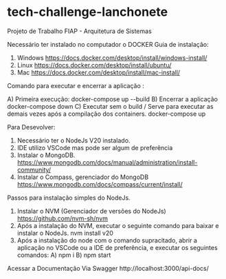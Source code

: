 # tech-challenge-lanchonete
Projeto de Trabalho FIAP - Arquitetura de Sistemas

Necessário ter instalado no computador o DOCKER
Guia de instalação:

1) Windows
https://docs.docker.com/desktop/install/windows-install/
2) Linux
https://docs.docker.com/desktop/install/ubuntu/
3) Mac
https://docs.docker.com/desktop/install/mac-install/


Comando para executar e encerrar a aplicação :

A) Primeira execução:
    docker-compose up --build
B) Encerrar a aplicação
    docker-compose down
C) Executar sem o build /  Serve para executar as demais vezes após a compilação dos containers.
    docker-compose up


Para Desevolver:

1) Necessário ter o NodeJs V20 instalado.
2) IDE utilizo VSCode mas pode ser algum de preferência
3) Instalar o MongoDB. 
    https://www.mongodb.com/docs/manual/administration/install-community/
4) Instalar o Compass, gerenciador do MongoDB
    https://www.mongodb.com/docs/compass/current/install/
    
Passos para instalação simples do NodeJs.
1) Instalar o NVM (Gerenciador de versões do NodeJs)
    https://github.com/nvm-sh/nvm
2) Após a instalação do NVM, executar o seguinte comando para baixar e instalar o NodeJs.
    nvm install v20
3) Após a instalação do node com o comando supracitado, abrir a aplicação no VSCode ou a IDE de preferência, e executar os seguintes comandos:
    A) npm i
    B) npm start

Acessar a Documentação Via Swagger
http://localhost:3000/api-docs/


